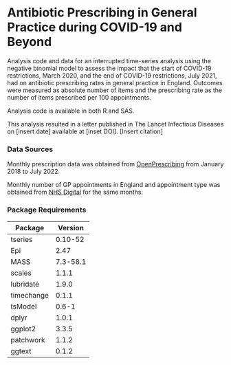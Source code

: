 # Antibiotic Prescribing in General Practice during COVID-19 and Beyond

Analysis code and data for an interrupted time-series analysis using the negative binomial model to assess the impact that the start of COVID-19 restrictions, March 2020, and the end of COVID-19 restrictions, July 2021, had on
antibiotic prescribing rates in general practice in England. Outcomes were measured as absolute number of items and the prescribing rate as the number of items prescribed per 100 appointments.

Analysis code is available in both R and SAS.

This analysis resulted in a letter published in The Lancet Infectious Diseases on [insert date] available at [inset DOI].
[Insert citation]


### Data Sources

Monthly prescription data was obtained from [OpenPrescribing](https://openprescribing.net/) from January 2018 to July 2022. 

Monthly number of GP appointments in England and appointment type was obtained from [NHS Digital](https://digital.nhs.uk/data-and-information/publications/statistical/appointments-in-general-practice) for the same months.

### Package Requirements

| Package     | Version    |
|------------|----------|
| tseries    | 0.10-52  |
| Epi        | 2.47     |
| MASS       | 7.3-58.1 |
| scales     | 1.1.1    |
| lubridate  | 1.9.0    |
| timechange | 0.1.1    |
| tsModel    | 0.6-1    |
| dplyr      | 1.0.1    |
| ggplot2    | 3.3.5    |
| patchwork  | 1.1.2    |
| ggtext     | 0.1.2    |
